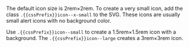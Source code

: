 The default icon size is 2rem&times;2rem. To create a very small icon, add the class `.{{cssPrefix}}icon--x-small` to the SVG. These icons are usually small alert icons with no background color.

Use `.{{cssPrefix}}icon--small` to create a 1.5rem&times;1.5rem icon with a background. The `.{{cssPrefix}}icon--large` creates a 3rem&times;3rem icon.
